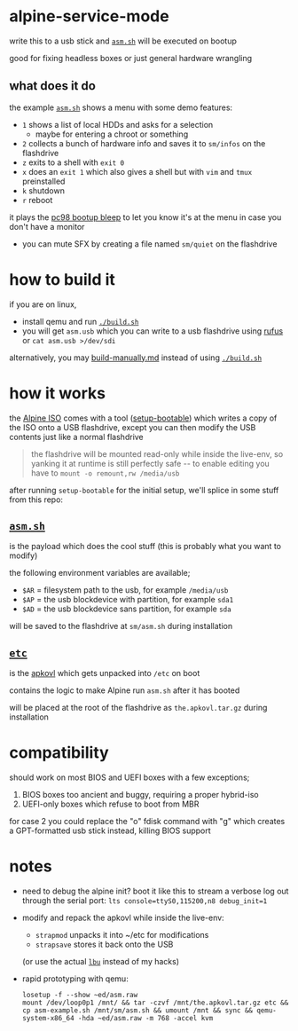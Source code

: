 # alpine-service-mode

write this to a usb stick and [`asm.sh`](./asm.sh) will be executed on bootup

good for fixing headless boxes or just general hardware wrangling


## what does it do

the example [`asm.sh`](./asm.sh) shows a menu with some demo features:

* `1` shows a list of local HDDs and asks for a selection
  * maybe for entering a chroot or something
* `2` collects a bunch of hardware info and saves it to `sm/infos` on the flashdrive
* `z` exits to a shell with `exit 0`
* `x` does an `exit 1` which also gives a shell but with `vim` and `tmux` preinstalled
* `k` shutdown
* `r` reboot

it plays the [pc98 bootup bleep](https://www.youtube.com/watch?v=9qof0qye1ao#t=6m28s) to let you know it's at the menu in case you don't have a monitor

* you can mute SFX by creating a file named `sm/quiet` on the flashdrive


# how to build it

if you are on linux,
* install qemu and run [`./build.sh`](./build.sh)
* you will get `asm.usb` which you can write to a usb flashdrive using [rufus](https://github.com/pbatard/rufus/releases/) or `cat asm.usb >/dev/sdi`

alternatively, you may [build-manually.md](./build-manually.md) instead of using [`./build.sh`](./build.sh)


# how it works

the [Alpine ISO](https://alpinelinux.org/downloads/) comes with a tool ([setup-bootable](https://wiki.alpinelinux.org/wiki/Alpine_setup_scripts#setup-bootable)) which writes a copy of the ISO onto a USB flashdrive, except you can then modify the USB contents just like a normal flashdrive

> the flashdrive will be mounted read-only while inside the live-env, so yanking it at runtime is still perfectly safe -- to enable editing you have to `mount -o remount,rw /media/usb`

after running `setup-bootable` for the initial setup, we'll splice in some stuff from this repo:


## [`asm.sh`](./asm.sh)

is the payload which does the cool stuff (this is probably what you want to modify)

the following environment variables are available;
* `$AR` = filesystem path to the usb, for example `/media/usb`
* `$AP` = the usb blockdevice with partition, for example `sda1`
* `$AD` = the usb blockdevice sans partition, for example `sda`

will be saved to the flashdrive at `sm/asm.sh` during installation


## [`etc`](./etc)

is the [apkovl](https://wiki.alpinelinux.org/wiki/Alpine_local_backup) which gets unpacked into `/etc` on boot

contains the logic to make Alpine run `asm.sh` after it has booted

will be placed at the root of the flashdrive as `the.apkovl.tar.gz` during installation


# compatibility

should work on most BIOS and UEFI boxes with a few exceptions;
1. BIOS boxes too ancient and buggy, requiring a proper hybrid-iso
2. UEFI-only boxes which refuse to boot from MBR

for case 2 you could replace the "o" fdisk command with "g" which creates a GPT-formatted usb stick instead, killing BIOS support


# notes

* need to debug the alpine init? boot it like this to stream a verbose log out through the serial port: `lts console=ttyS0,115200,n8 debug_init=1`

* modify and repack the apkovl while inside the live-env:
  * `strapmod` unpacks it into ~/etc for modifications
  * `strapsave` stores it back onto the USB

  (or use the actual [`lbu`](https://wiki.alpinelinux.org/wiki/Alpine_local_backup) instead of my hacks)

* rapid prototyping with qemu:
  ```
  losetup -f --show ~ed/asm.raw
  mount /dev/loop0p1 /mnt/ && tar -czvf /mnt/the.apkovl.tar.gz etc && cp asm-example.sh /mnt/sm/asm.sh && umount /mnt && sync && qemu-system-x86_64 -hda ~ed/asm.raw -m 768 -accel kvm
  ```
